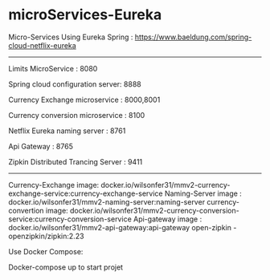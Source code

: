 # microServices-Eureka

Micro-Services Using Eureka Spring : https://www.baeldung.com/spring-cloud-netflix-eureka

******************************************
Limits MicroService : 8080

Spring cloud configuration server: 8888

Currency Exchange microservice : 8000,8001

Currency conversion microservice : 8100

Netflix Eureka naming server : 8761

Api Gateway : 8765

Zipkin Distributed Trancing Server : 9411
*******************************************


Currency-Exchange image: docker.io/wilsonfer31/mmv2-currency-exchange-service:currency-exchange-service
Naming-Server image :  docker.io/wilsonfer31/mmv2-naming-server:naming-server
currency-convertion image: docker.io/wilsonfer31/mmv2-currency-conversion-service:currency-conversion-service
Api-gateway image : docker.io/wilsonfer31/mmv2-api-gateway:api-gateway
open-zipkin - openzipkin/zipkin:2.23

Use Docker Compose:

Docker-compose up to start projet
